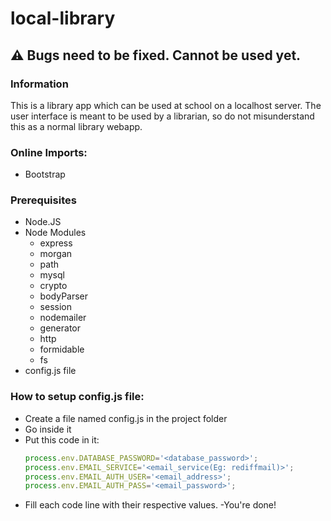 # local-library
## :warning: Bugs need to be fixed. Cannot be used yet.
<!-- For check mark emoji->  :white_check_mark: -->
### Information
This is a library app which can be used at school on a localhost server. The user interface is meant to be used by a librarian, so do not misunderstand this as a normal library webapp.

### Online Imports: 
- Bootstrap

### Prerequisites
- Node.JS
- Node Modules
	- express
	- morgan 
	- path
	- mysql
	- crypto
	- bodyParser
	- session
	- nodemailer
	- generator 
	- http
	- formidable
	- fs
- config.js file

### How to setup config.js file:
- Create a file named config.js in the project folder
- Go inside it
- Put this code in it:
	```javascript
	process.env.DATABASE_PASSWORD='<database_password>';
	process.env.EMAIL_SERVICE='<email_service(Eg: rediffmail)>';
 	process.env.EMAIL_AUTH_USER='<email_address>';
 	process.env.EMAIL_AUTH_PASS='<email_password>';
	```
- Fill each code line with their respective values.
-You're done!
